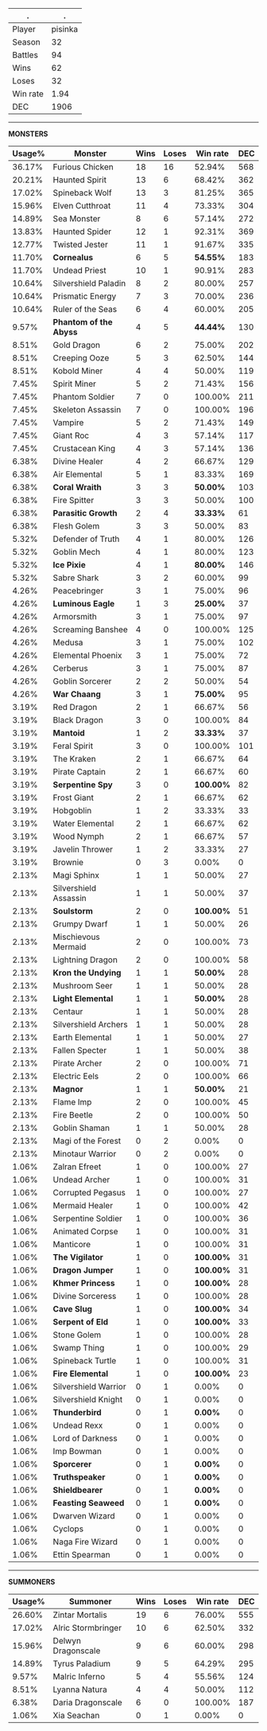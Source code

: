 .|.
|-|-
Player|pisinka
Season|32
Battles|94
Wins|62
Loses|32
Win rate|1.94
DEC|1906

---
**MONSTERS**

Usage%|Monster|Wins|Loses|Win rate|DEC|
-|-|-|-|-|-|
36.17%|Furious Chicken|18|16|52.94%|568|
20.21%|Haunted Spirit|13|6|68.42%|362|
17.02%|Spineback Wolf|13|3|81.25%|365|
15.96%|Elven Cutthroat|11|4|73.33%|304|
14.89%|Sea Monster|8|6|57.14%|272|
13.83%|Haunted Spider|12|1|92.31%|369|
12.77%|Twisted Jester|11|1|91.67%|335|
11.70%|**Cornealus**|6|5|**54.55%**|183|
11.70%|Undead Priest|10|1|90.91%|283|
10.64%|Silvershield Paladin|8|2|80.00%|257|
10.64%|Prismatic Energy|7|3|70.00%|236|
10.64%|Ruler of the Seas|6|4|60.00%|205|
9.57%|**Phantom of the Abyss**|4|5|**44.44%**|130|
8.51%|Gold Dragon|6|2|75.00%|202|
8.51%|Creeping Ooze|5|3|62.50%|144|
8.51%|Kobold Miner|4|4|50.00%|119|
7.45%|Spirit Miner|5|2|71.43%|156|
7.45%|Phantom Soldier|7|0|100.00%|211|
7.45%|Skeleton Assassin|7|0|100.00%|196|
7.45%|Vampire|5|2|71.43%|149|
7.45%|Giant Roc|4|3|57.14%|117|
7.45%|Crustacean King|4|3|57.14%|136|
6.38%|Divine Healer|4|2|66.67%|129|
6.38%|Air Elemental|5|1|83.33%|169|
6.38%|**Coral Wraith**|3|3|**50.00%**|103|
6.38%|Fire Spitter|3|3|50.00%|100|
6.38%|**Parasitic Growth**|2|4|**33.33%**|61|
6.38%|Flesh Golem|3|3|50.00%|83|
5.32%|Defender of Truth|4|1|80.00%|126|
5.32%|Goblin Mech|4|1|80.00%|123|
5.32%|**Ice Pixie**|4|1|**80.00%**|146|
5.32%|Sabre Shark|3|2|60.00%|99|
4.26%|Peacebringer|3|1|75.00%|96|
4.26%|**Luminous Eagle**|1|3|**25.00%**|37|
4.26%|Armorsmith|3|1|75.00%|97|
4.26%|Screaming Banshee|4|0|100.00%|125|
4.26%|Medusa|3|1|75.00%|102|
4.26%|Elemental Phoenix|3|1|75.00%|72|
4.26%|Cerberus|3|1|75.00%|87|
4.26%|Goblin Sorcerer|2|2|50.00%|54|
4.26%|**War Chaang**|3|1|**75.00%**|95|
3.19%|Red Dragon|2|1|66.67%|56|
3.19%|Black Dragon|3|0|100.00%|84|
3.19%|**Mantoid**|1|2|**33.33%**|37|
3.19%|Feral Spirit|3|0|100.00%|101|
3.19%|The Kraken|2|1|66.67%|64|
3.19%|Pirate Captain|2|1|66.67%|60|
3.19%|**Serpentine Spy**|3|0|**100.00%**|82|
3.19%|Frost Giant|2|1|66.67%|62|
3.19%|Hobgoblin|1|2|33.33%|33|
3.19%|Water Elemental|2|1|66.67%|62|
3.19%|Wood Nymph|2|1|66.67%|57|
3.19%|Javelin Thrower|1|2|33.33%|27|
3.19%|Brownie|0|3|0.00%|0|
2.13%|Magi Sphinx|1|1|50.00%|27|
2.13%|Silvershield Assassin|1|1|50.00%|37|
2.13%|**Soulstorm**|2|0|**100.00%**|51|
2.13%|Grumpy Dwarf|1|1|50.00%|26|
2.13%|Mischievous Mermaid|2|0|100.00%|73|
2.13%|Lightning Dragon|2|0|100.00%|58|
2.13%|**Kron the Undying**|1|1|**50.00%**|28|
2.13%|Mushroom Seer|1|1|50.00%|28|
2.13%|**Light Elemental**|1|1|**50.00%**|28|
2.13%|Centaur|1|1|50.00%|28|
2.13%|Silvershield Archers|1|1|50.00%|28|
2.13%|Earth Elemental|1|1|50.00%|27|
2.13%|Fallen Specter|1|1|50.00%|38|
2.13%|Pirate Archer|2|0|100.00%|71|
2.13%|Electric Eels|2|0|100.00%|66|
2.13%|**Magnor**|1|1|**50.00%**|21|
2.13%|Flame Imp|2|0|100.00%|45|
2.13%|Fire Beetle|2|0|100.00%|50|
2.13%|Goblin Shaman|1|1|50.00%|28|
2.13%|Magi of the Forest|0|2|0.00%|0|
2.13%|Minotaur Warrior|0|2|0.00%|0|
1.06%|Zalran Efreet|1|0|100.00%|27|
1.06%|Undead Archer|1|0|100.00%|31|
1.06%|Corrupted Pegasus|1|0|100.00%|27|
1.06%|Mermaid Healer|1|0|100.00%|42|
1.06%|Serpentine Soldier|1|0|100.00%|36|
1.06%|Animated Corpse|1|0|100.00%|31|
1.06%|Manticore|1|0|100.00%|31|
1.06%|**The Vigilator**|1|0|**100.00%**|31|
1.06%|**Dragon Jumper**|1|0|**100.00%**|31|
1.06%|**Khmer Princess**|1|0|**100.00%**|28|
1.06%|Divine Sorceress|1|0|100.00%|28|
1.06%|**Cave Slug**|1|0|**100.00%**|34|
1.06%|**Serpent of Eld**|1|0|**100.00%**|33|
1.06%|Stone Golem|1|0|100.00%|28|
1.06%|Swamp Thing|1|0|100.00%|29|
1.06%|Spineback Turtle|1|0|100.00%|31|
1.06%|**Fire Elemental**|1|0|**100.00%**|23|
1.06%|Silvershield Warrior|0|1|0.00%|0|
1.06%|Silvershield Knight|0|1|0.00%|0|
1.06%|**Thunderbird**|0|1|**0.00%**|0|
1.06%|Undead Rexx|0|1|0.00%|0|
1.06%|Lord of Darkness|0|1|0.00%|0|
1.06%|Imp Bowman|0|1|0.00%|0|
1.06%|**Sporcerer**|0|1|**0.00%**|0|
1.06%|**Truthspeaker**|0|1|**0.00%**|0|
1.06%|**Shieldbearer**|0|1|**0.00%**|0|
1.06%|**Feasting Seaweed**|0|1|**0.00%**|0|
1.06%|Dwarven Wizard|0|1|0.00%|0|
1.06%|Cyclops|0|1|0.00%|0|
1.06%|Naga Fire Wizard|0|1|0.00%|0|
1.06%|Ettin Spearman|0|1|0.00%|0|

---
**SUMMONERS**

Usage%|Summoner|Wins|Loses|Win rate|DEC|
-|-|-|-|-|-|
26.60%|Zintar Mortalis|19|6|76.00%|555|
17.02%|Alric Stormbringer|10|6|62.50%|332|
15.96%|Delwyn Dragonscale|9|6|60.00%|298|
14.89%|Tyrus Paladium|9|5|64.29%|295|
9.57%|Malric Inferno|5|4|55.56%|124|
8.51%|Lyanna Natura|4|4|50.00%|112|
6.38%|Daria Dragonscale|6|0|100.00%|187|
1.06%|Xia Seachan|0|1|0.00%|0|
